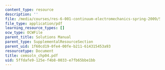 ```yaml
---
content_type: resource
description: ''
file: /media/courses/res-6-001-continuum-electromechanics-spring-2009/5ffdafe9125ef4b80033e7fb65bbe1bb_cemsoln_chp04.pdf
file_type: application/pdf
learning_resource_types: []
ocw_type: OCWFile
parent_title: Solutions Manual
parent_type: SupplementalResourceSection
parent_uid: 1f60cd19-0fe4-00fe-b211-614315453a93
resourcetype: Document
title: cemsoln_chp04.pdf
uid: 5ffdafe9-125e-f4b8-0033-e7fb65bbe1bb
---
```

